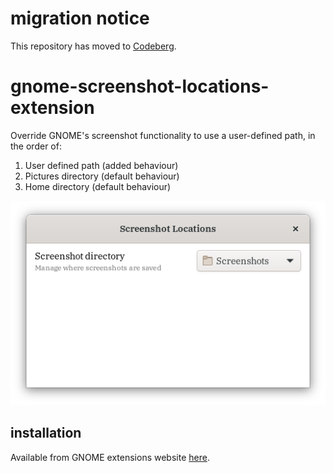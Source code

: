 # migration notice

This repository has moved to [Codeberg](https://codeberg.org/kiyui/gnome-shell-screenshotlocations-extension).

# gnome-screenshot-locations-extension

Override GNOME's screenshot functionality to use a user-defined path, in the order of:

1. User defined path (added behaviour)
2. Pictures directory (default behaviour)
3. Home directory (default behaviour)

![extension preferences](./images/preferences.png)

## installation

Available from GNOME extensions website [here](https://extensions.gnome.org/extension/1179/screenshot-locations/).
